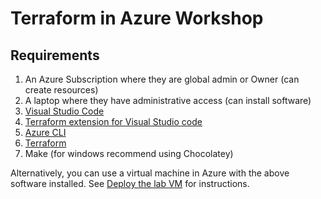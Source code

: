 # Terraform in Azure Workshop

## Requirements

1) An Azure Subscription where they are global admin or Owner (can create resources)
2) A laptop where they have administrative access (can install software)
3) [Visual Studio Code](https://code.visualstudio.com/Download)
4) [Terraform extension for Visual Studio code](https://marketplace.visualstudio.com/items?itemName=hashicorp.terraform)
5) [Azure CLI](https://learn.microsoft.com/en-us/cli/azure/install-azure-cli)
6) [Terraform](https://developer.hashicorp.com/terraform/tutorials/aws-get-started/install-cli)
7) Make (for windows recommend using Chocolatey)

Alternatively, you can use a virtual machine in Azure with the above software installed. See [Deploy the lab VM](docs/before-the-lab/deploy-lab-vm.md) for instructions.
